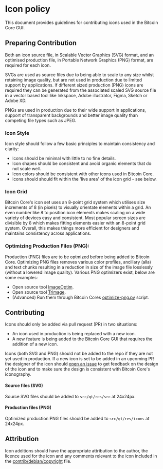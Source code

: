 # Icon policy
This document provides guidelines for contributing icons used in the Bitcoin Core GUI.

 

## Preparing Contribution
Both an icon source file, in Scalable Vector Graphics (SVG) format, and an optimised production file, in Portable Network Graphics (PNG) format, are required for 
each icon.

SVGs are used as source files due to being able to scale to any size whilst retaining image quality, but are not used in production due to limited support by 
applications. If different sized production (PNG) icons are required they can be generated from the associated scaled SVG source file in a vector based tool like 
Inkspace, Adobe illustrator, Figma, Sketch or Adobe XD.

PNGs are used in production due to their wide support in applications, support of transparent backgrounds and better image quality than competing file types 
such as JPEG.

### Icon Style
Icon style should follow a few basic principles to maintain consistency and clarity:

- Icons should be minimal with little to no fine details. 
- Icon shapes should be consistent and avoid organic elements that do not scale well.
- Icon colors should be consistent with other icons used in Bitcoin Core. 
- Icons should should fit within the 'live area' of the icon grid - see below.

### Icon Grid
Bitcoin Core's icon set uses an 8-point grid system which utilises size increments of 8 (in pixels) to visually orientate elements within a grid. An even
number like 8 to position icon elements makes scaling on a wide variety of devices easy and consistent. Most popular screen sizes are divisible by 8 which makes 
fitting elements easier with an 8-point grid system. Overall, this makes things more efficient for designers and maintains consistency across applications.


### Optimizing Production Files (PNG): 
Production (PNG) files are to be optmized before being added to Bitcoin Core. Optimizing PNG files removes various color profiles, ancillary (alla) and text chunks resulting in a reduction in size of the image file losslessly (without a lowered image quality). Various PNG optimizers exist, below are some examples:

- Open source tool [ImageOptim](https://imageoptim.com/api).
- Open source tool [Trimage](https://trimage.org/).
- (Advanced) Run them through Bitcoin Cores [optimize-png.py](https://github.com/bitcoin-core/bitcoin-maintainer-tools/blob/master/optimise-pngs.py) script.



## Contributing
Icons should only be added via pull request (PR) in two situations:

- An icon used in production is being replaced with a new icon.
- A new feature is being added to the Bitcoin Core GUI that requires the addition of a new icon.

Icons (both SVG and PNG) should not be added to the repo if they are not yet used in production. If a new icon is set to be added in an upcoming PR the designer of the icon should [open an issue](https://github.com/bitcoin-core/gui/issues/new/choose) to get feedback on the design of the icon and to make sure the design is
consistent with Bitcoin Core's iconography.  

#### Source files (SVG)
Source SVG files should be added to `src/qt/res/src` at 24x24px.

#### Production files (PNG)
Optimized production PNG files should be added to `src/qt/res/icons` at 24x24px.



## Attribution 
Icon additions should have the appropriate attribution to the author, the licence used for the icon and any comments relevant to the icon included in the 
[contrib/debian/copyright](https://github.com/bitcoin-core/gui/blob/master/contrib/debian/copyright) file.
